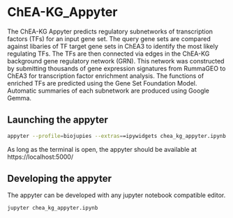 # ChEA-KG_Appyter

The ChEA-KG Appyter predicts regulatory subnetworks of transcription factors (TFs) for an input gene set. The query gene sets are compared against libaries of TF target gene sets in ChEA3 to identify the most likely regulating TFs. The TFs are then connected via edges in the ChEA-KG background gene regulatory network (GRN). This network was constructed by submitting thousands of gene expression signatures from RummaGEO to ChEA3 for transcription factor enrichment analysis. The functions of enriched TFs are predicted using the Gene Set Foundation Model. Automatic summaries of each subnetwork are produced using Google Gemma.

## Launching the appyter
```bash
appyter --profile=biojupies --extras==ipywidgets chea_kg_appyter.ipynb
```

As long as the terminal is open, the appyter should be available at https://localhost:5000/

## Developing the appyter
The appyter can be developed with any jupyter notebook compatible editor.
```bash
jupyter chea_kg_appyter.ipynb
```
